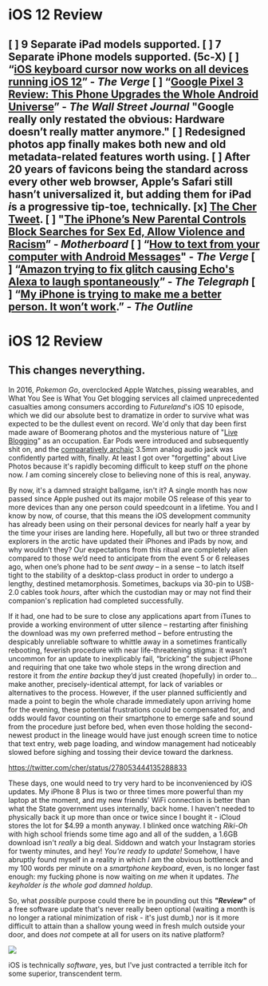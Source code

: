 # iOS 12 Review

[ ] 9 Separate iPad models supported.
[ ] 7 Separate iPhone models supported. (5c-X)
[ ] “[iOS keyboard cursor now works on all devices running iOS 12](https://www.theverge.com/circuitbreaker/2018/9/24/17896228/ios-12-keyboard-trackpad-cursor-3d-touch-iphone-ipad)” - *The Verge*
[ ] “[Google Pixel 3 Review: This Phone Upgrades the Whole Android Universe](https://www.wsj.com/articles/google-pixel-3-review-this-phone-upgrades-the-whole-android-universe-1539619201)” - *The Wall Street Journal*
    "Google really only restated the obvious: Hardware doesn’t really matter anymore."
[ ] Redesigned photos app finally makes both new and old metadata-related features worth using.
[ ] After 20 years of favicons being the standard across every other web browser, Apple’s Safari still hasn’t universalized it, but adding them for iPad *i*s a progressive tip-toe, technically.
[x] [The Cher Tweet](https://twitter.com/cher/status/278053444135288833).
[ ] "[The iPhone’s New Parental Controls Block Searches for Sex Ed, Allow Violence and Racism](https://motherboard.vice.com/en_us/article/8xj3bx/new-iphone-parental-controls-block-searches-for-sex-education)” - *Motherboard*
[ ] “[How to text from your computer with Android Messages](https://www.theverge.com/2018/6/19/17479554/android-messages-how-to-text-from-web-feature)" - *The Verge*
[ ] “[Amazon trying to fix glitch causing Echo's Alexa to laugh spontaneously](https://www.telegraph.co.uk/technology/2018/03/07/amazon-aware-issue-causing-echo-devices-spontaneously-laugh/)” - *The Telegraph*
[ ] “[My iPhone is trying to make me a better person. It won’t work](https://theoutline.com/post/6572/my-iphone-is-trying-to-make-me-a-better-it-wont-work).” - *The Outline*
----------
# iOS 12 Review
## This changes neverything.

In 2016, *Pokemon Go*, overclocked Apple Watches, pissing wearables, and What You See is What You Get blogging services all claimed unprecedented casualties among consumers according to *Futureland*'s iOS 10 episode, which we did our absolute best to dramatize in order to survive what was expected to be the dullest event on record. We'd only that day been first made aware of Boomerang photos and the mysterious nature of "[Live Blogging](https://www.calmlywriter.com/online/extratone.com/liveblog)" as an occupation. Ear Pods were introduced and subsequently shit on, and the [comparatively archaic](http://www.extratone.com/words/inred/mono/) 3.5mm analog audio jack was confidently parted with, finally. At least I got over "forgetting" about Live Photos because it's rapidly becoming difficult to keep stuff *on* the phone now. *I* am coming sincerely close to believing none of this is real, anyway.




By now, it's a damned straight ballgame, isn't it? A single month has now passed since Apple pushed out its major mobile OS release of this year to more devices than any one person could speedcount in a lifetime. You and I know by now, of course, that this means the iOS development community has already been using on their personal devices for nearly half a year by the time your irises are landing here. Hopefully, all but two or three stranded explorers in the arctic have updated their iPhones and iPads by now, and why wouldn’t they? Our expectations from this ritual are completely alien compared to those we’d need to anticipate from the event 5 or 6 releases ago, when one’s phone had to be *sent away* – in a sense – to latch itself tight to the stability of a desktop-class product in order to undergo a lengthy, destined metamorphosis. Sometimes, backups via 30-pin to USB-2.0 cables took *hours*, after which the custodian may or may not find their companion's replication had completed successfully.

If it had, one had to be sure to close any applications apart from iTunes to provide a working environment of utter silence – restarting after finishing the download was my own preferred method – before entrusting the despicably unreliable software to whittle away in a sometimes frantically rebooting, feverish procedure with near life-threatening stigma: it wasn’t uncommon for an update to inexplicably fail, “bricking” the subject iPhone and requiring that one take two whole steps in the wrong direction and restore it from *the entire backup* they’d just created (hopefully) in order to… make another, precisely-identical attempt, for lack of variables or alternatives to the process. However, if the user planned sufficiently and made a point to begin the whole charade immediately upon arriving home for the evening, these potential frustrations could be compensated for, and odds would favor counting on their smartphone to emerge safe and sound from the procedure just before bed, when even those holding the second-newest product in the lineage would have just enough screen time to notice that text entry, web page loading, and window management had noticeably slowed before sighing and tossing their device toward the darkness.

https://twitter.com/cher/status/278053444135288833


These days, one would need to try very hard to be inconvenienced by iOS updates. My iPhone 8 Plus is two or three times more powerful than my laptop at the moment, and my new friends' WiFi connection is better than what the State government uses internally, back home. I haven't needed to physically back it up more than once or twice since I bought it - iCloud stores the lot for $4.99 a month anyway. I blinked once watching *Riki-Oh* with high school friends some time ago and all of the sudden, a 1.6GB download isn't *really* a big deal. Siddown and watch your Instagram stories for twenty minutes, and hey! *You're ready to update!* Somehow, I have abruptly found myself in a reality in which *I* am the obvious bottleneck and my 100 words per minute on a *smartphone keyboard*, even, is no longer fast enough: my fucking phone is now waiting on *me* when it updates. *The keyholder is the whole god damned holdup.*

So, what *possible* purpose could there be in pounding out this ***"Review"*** of a free software update that's never really been optional (waiting a month is no longer a rational minimization of risk - it's just dumb,) nor is it more difficult to attain than a shallow young weed in fresh mulch outside your door, and does *not* compete at all for users on its native platform?

![](http://bilge.world/media/shortcutsart.png)


iOS is technically *software*, yes, but I've just contracted a terrible itch for some superior, transcendent term.


